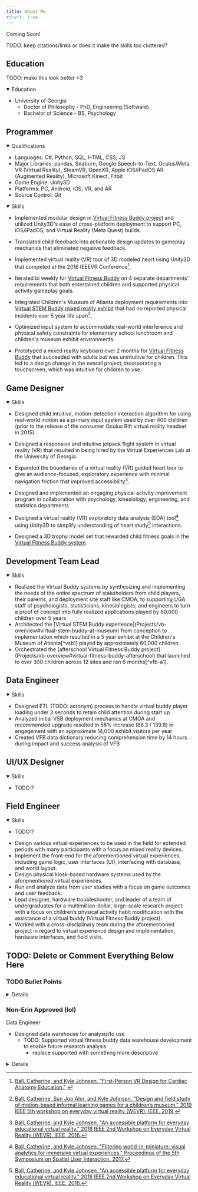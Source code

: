 ```yaml
---
title: About Me
#draft: true
---
```


Coming Soon!

TODO: keep citations/links or does it make the skills too cluttered?

<!-- TODO: ensure acronyms are spelled out everywhere or at least once -->
<!-- TODO: dupe skills across headings? or maybe just reword them to fit better?? -->

## Education

TODO: make this look better <3
<details open>
    <summary>Education</summary>

- University of Georgia
  - Doctor of Philosophy - PhD, Engineering (Software)
  - Bachelor of Science - BS, Psychology

</details>

## Programmer

<details open>
    <summary>Qualifications</summary>

- Languages: C#, Python, SQL, HTML, CSS, JS
- Major Libraries: pandas, Seaborn, Google Speech-to-Text, Oculus/Meta VR (Virtual Reality), SteamVR, OpenXR, Apple iOS/iPadOS AR (Augmented Reality), Microsoft Kinect, Fitbit
- Game Engine: Unity3D
- Platforms: PC, Android, iOS, VR, and AR
- Source Control: Git

</details>

<details open>
    <summary>Skills</summary>
    <p><!-- this is here to put space between summary and words while still keeping the stats table looking like I want AND doesn't put a box around the contained text here. TODO: find a better solution to this. --></p>

- Implemented modular design in [Virtual Fitness Buddy project](Projects/vb-overview) and utilized Unity3D's ease of cross-platform deployment to support PC, iOS/iPadOS, and Virtual Reality (Meta Quest) builds.
- Translated child feedback into actionable design updates to gameplay mechanics that eliminated negative feedback. <!-- TODO: here or game design or other? -->
- Implemented virtual reality (VR) tour of 3D modeled heart using Unity3D that competed at the 2016 IEEEVR Conference[^heart-demo]. <!-- TODO: video link?? cite workshop paper? -->
- Iterated bi weekly for [Virtual Fitness Buddy](Projects/vb-overview#virtual-fitness-buddy-afterschool) on 4 separate departments' requirements that both entertained children and supported physical activity gameplay goals. <!-- TODO: here or game designer or other?? -->
- Integrated Children's Museum of Atlanta deployment requirements into [Virtual STEM Buddy mixed reality exhibit](Projects/vb-overview#virtual-stem-buddy-at-museum) that had no reported physical incidents over 5 year life span[^vsb1]. <!-- TODO: link to CMOA homepage?? -->
- Optimized input system to accommodate real-world interference and physical safety constraints for elementary school lunchroom and children's museum exhibit environments.


- Prototyped a mixed reality keyboard over 2 months for [Virtual Fitness Buddy](Projects/vb-overview#virtual-fitness-buddy-afterschool) that succeeded with adults but was unintuitive for children. This led to a design change in the overall project, incorporating a touchscreen, which was intuitive for children to use. <!-- TODO: is this additional sentence good??? -->

</details>

## Game Designer

<details open>
    <summary>Skills</summary>

- Designed child intuitive, motion-detection interaction algorithm for using real-world motion as a primary input system used by over 400 children (prior to the release of the consumer Oculus Rift virtual reality headset in 2015). <!-- TODO: put a ref here? but to what? dissertation? -->
- Designed a responsive and intuitive jetpack flight system in virtual reality (VR) that resulted in being hired by the Virtual Experiences Lab at the University of Georgia. <!-- TODO: link if there is a specific one for it/its video -->
- Expanded the boundaries of a virtual reality (VR) guided heart tour to give an audience-focused, exploratory experience with minimal navigation friction that improved accessibility[^heart]. <!-- TODO: cite heart demo paper too? -->
- Designed and implemented an engaging physical activity improvement program in collaboration with psychology, kinesiology, engineering, and statistics departments
- Designed a virtual reality (VR) exploratory data analysis (EDA) tool[^fwim] using Unity3D to simplify understanding of heart study[^heart] interactions. <!-- TODO: are cites in good places? cite heart demo paper too? --> <!-- TODO: here, programming, or otherwise? -->


- Designed a 3D trophy model set that rewarded child fitness goals in the [Virtual Fitness Buddy system](Projects/vb-overview#virtual-fitness-buddy-at-home).

</details>

## Development Team Lead
<!-- TODO: just rename team lead? --> <!-- TODO: keep this? -->

<details open>
    <summary>Skills</summary>

- Realized the Virtual Buddy systems by synthesizing and implementing the needs of the entire spectrum of stakeholders from child players, their parents, and deployment site staff like CMOA, to supporting UGA staff of psychologists, statisticians, kinesiologists, and engineers to turn a proof of concept into fully realized applications played by 60,000 children over 5 years
- <!--Led and a-->Architected the [Virtual STEM Buddy experience](Projects/vb-overview#virtual-stem-buddy-at-museum) from conception to implementation which resulted in a 5 year exhibit at the Children's Museum of Atlanta[^vsb1] played by approximately 60,000 children.
- <!-- TODO: as dev team lead-->Orchestrated the [afterschool Virtual Fitness Buddy project](Projects/vb-overview#virtual-fitness-buddy-afterschool) that launched to over 300 children across 12 sites and ran 6 months[^vfb-a1].<!-- TODO: include c2 or just c1 (155child, 7)sites?? -->

</details>

## Data Engineer

<details open>
    <summary>Skills</summary>

- Designed ETL (TODO: acronym) process to handle virtual buddy player loading under 3 seconds to retain child attention during start up
- Analyzed initial VSB deployment mechanics at CMOA and recommended upgrade resulted in 58% increase (88.3 / 139.8) in engagement with an approximate 14,000 exhibit visitors per year <!-- with 39% increase (13.6 / 18.9) in LH plays/day between upgrades 2 and 3 and in corresponding time frame slingshot saw 9% increase (23.7 / 25.8); 58% (88.3 / 139.8) in play time/game and 15% (100.0 / 115.3) for slingshot -->
- Created VFB data dictionary reducing comprehension time by 14 hours during impact and success analysis of VFB 

</details>

## UI/UX Designer

<details open>
    <summary>Skills</summary>

- TODO:?

</details>

## Field Engineer

<details open>
    <summary>Skills</summary>

- TODO:?

</details>


<!-- old ones -->
- Design various virtual experiences to be used in the field for extended periods with many participants with a focus on mixed reality devices.
- Implement the front-end for the aforementioned virtual experiences, including game logic, user interfaces (UI), interfacing with database, and world layout.
- Design physical kiosk-based hardware systems used by the aforementioned virtual experiences.
- Run and analyze data from user studies with a focus on game outcomes and user feedback.
- Lead designer, hardware troubleshooter, and leader of a team of undergraduates for a multimillion-dollar, large-scale research project with a focus on children’s physical activity habit modification with the assistance of a virtual buddy (Virtual Fitness Buddy project).
- Worked with a cross-disciplinary team during the aforementioned project in regard to virtual experience design and implementation, hardware interfaces, and field visits.


## TODO: Delete or Comment Everything Below Here


### TODO Bullet Points

<details>

<!-- Catherine todos -->
- TODO: architectural tradeoffs of tablet placement and ground markers and gameplay+safety (programmer)
  - cost vs making a custom mat that detected when player was out of bounds and not standing in startup location
  - one for hardware; one for software if there is one for VSB otherwise use below for software
  - how to talk about this? like I don't know cost savings
    - cost could be time or focus of effort ex limited time and funds to put into designing and implementing say a custom mat vs just using tape on the ground 
    - safety first: both software and "hardware" (tape) 
- TODO: heart navigation/learning trade-off (software/ux)
  - TODO: don't have distinguishing results for learning trade off, respin or toss?
  - win here is people preferred the immersive version, no simulator sickness
  - had sense of what people want and this was born out by data
  - Enhanced VR nav system to make it a fluid and natural experience which resulted in 50% increased engagement by users

- TODO: VFB watch mentorship
  - Created a reference architecture that was able to guide a junior programmer to create the next evolution of VFB that would allow children to take their buddy with them and get rewards for doing fitness all the time 
    - note: reference finch "self-care", including PA, to say this is a real thing they're already using; market has validated that these ideas work
    - give a comparison to how helpful the reference architecture was
    - a programming win as lead designer of the architecture to help junior programmer
  - Created VFB reference architecture to aid junior programmer develop the watch-based VFB iteration, enabling children to bring their buddy on "real-world" walks (or PA?)
    - bring in market validate approach?
  - TODO: Created VFB reference architecture to aid junior programmer develop the watch-based VFB iteration (write about how it helped the junior dev)


- ~~TODO: C# ETL (extract, transform, and load) pipeline of data from database to app and back~~
  - TODO: Event data log handling ex how I would go about processing the event log by person and session, use pipeline of processing raw event log history into total game sessions or daily game events
    - converting sql log entries into a data event
  - data pipeline of raw event log into series of game events (per player per session)
  - TODO: Implemented VFB ETL pipeline to convert logs to game events per player session reducing analysts' workload saving xyz hours (SQL, Python)

<!--- Ideas to massage --->
- ~~TODO: add a bullet point for how we managed our feedback collection process~~
- TODO: AR/VR/MR experience - check to see how much these are called out in other bullet points
- TODO: coming up with bark it/agility (blank canvas, small prototype and scrappy too (other minigames too))
  - example of lead programmer behavior/example of ownership of entire process
  - number of times games I came up with were played vs those I didn't (or the initial idea that wasn't mine)
  - coming up with lever hero/slingshot? own bullet point?
- TODO: unity win story? example of experience unity developer choices (scene hierarchy organization)
  - adept at model transform manipulation (to have them grow from a certain point; parenting things to have them move or scale the way I want)
- TODO: C# design patterns (https://refactoring.guru/)
  - gonna need much more massaging
  - my job is to identify patterns I have used or may have used
- TODO: Physics engine vs deterministic tradeoff
  - do you want it to look cool vs be consistent every time
  - why is this an example of an experience unity developer?
  - how would I tell junior devs how to make this tradeoff every time



<!-- Already addressed? -->
<!-- TODO: designed 3d trophy system (trophy itself and pillar) with a 3d modeler -->
</details>

### Non-Erin Approved (lol)

Data Engineer
- Designed data warehouse for analysis/to use
  - TODO: Supported virtual fitness buddy data warehouse development to enable future research analysis 
    - replace supported with something more descriptive
<details>

<!--- Non-Erin Approved (lol) --->
- Designed robust system used by xxx children across yyy sites which continued to run daily with minimal upkeep for zzz years. TODO: add numbers
- Architected application using MVC & MVVM design patterns to decouple modules for scaling the project.
- ~~Implemented portable designs to support PC, iOS/iPadOS, Android, and Virtual Reality (Meta Quest).~~
  - TODO: describe new hardware and new environments as new bullet point(s), buzz word: portability
</details>
</details>

<!-- Footnotes/References -->
[^f&v1]: [Ahn, Sun Joo Grace, et al. "Using Virtual Pets to Increase Fruit and Vegetable Consumption in Children: A Technology-Assisted Social Cognitive Theory Approach." Cyberpsychology, behavior and social networking 19.2 (2016): 86-92.](https://www.researchgate.net/profile/Sun-Joo-Grace-Ahn/publication/281627304_Using_Virtual_Pets_to_Increase_Fruit_and_Vegetable_Consumption_in_Children_A_Technology-Assisted_Social_Cognitive_Theory_Approach/links/55f092ca08aef559dc46d679/Using-Virtual-Pets-to-Increase-Fruit-and-Vegetable-Consumption-in-Children-A-Technology-Assisted-Social-Cognitive-Theory-Approach.pdf)
[^vsb1]: [Ball, Catherine, Sun Joo Ahn, and Kyle Johnsen. "Design and field study of motion-based informal learning games for a children’s museum." 2019 IEEE 5th workshop on everyday virtual reality (WEVR). IEEE, 2019.](https://wevr.adalsimeone.me/2019/WEVR2019_Ball.pdf)
[^vfb-c1]: [Ahn, Sun Joo, Kyle Johnsen, and Catherine Ball. "Points-based reward systems in gamification impact children’s physical activity strategies and psychological needs." Health Education & Behavior 46.3 (2019): 417-425.](https://pmc.ncbi.nlm.nih.gov/articles/PMC6566098/)
[^vfb-a1]: [Ball, Catherine, et al. "Scaling the virtual fitness buddy ecosystem as a school-based physical activity intervention for children." IEEE computer graphics and applications 42.1 (2021): 105-115.](https://www.researchgate.net/profile/Sun-Joo-Grace-Ahn/publication/357014656_Scaling_the_Virtual_Fitness_Buddy_Ecosystem_as_a_School_Based_Physical_Activity_Intervention_for_Children/links/61e88d0b5779d35951be5545/Scaling-the-Virtual-Fitness-Buddy-Ecosystem-as-a-School-Based-Physical-Activity-Intervention-for-Children.pdf)
[^diss]: [Ball, Catherine. Design and Field Implementation of Virtual Buddy-Based Serious Games for Children. Diss. University of Georgia, 2023.](https://esploro.libs.uga.edu/esploro/outputs/doctoral/Design-and-Field-Implementation-of-Virtual/9949618127102959)
[^arya]: [Basu, Aryabrata, et al. "Effects of user physical fitness on performance in virtual reality." 2016 IEEE symposium on 3D user interfaces (3DUI). IEEE, 2016.](https://www.researchgate.net/profile/Aryabrata-Basu/publication/301723763_Effects_of_user_physical_fitness_on_performance_in_virtual_reality/links/5a1525340f7e9b925cd530bc/Effects-of-user-physical-fitness-on-performance-in-virtual-reality.pdf)
[^heart]: [Ball, Catherine, and Kyle Johnsen. "An accessible platform for everyday educational virtual reality." 2016 IEEE 2nd Workshop on Everyday Virtual Reality (WEVR). IEEE, 2016.](https://wevr.adalsimeone.me/2016/WEVR2016_Ball.pdf)
[^heart-demo]: [Ball, Catherine, and Kyle Johnsen. "First-Person VR Design for Cardiac Anatomy Education."](https://www.researchgate.net/profile/Kyle-Johnsen-2/publication/304781751_First-Person_VR_Design_for_Cardiac_Anatomy_Education/links/577a74b908ae355e74f06b7e/First-Person-VR-Design-for-Cardiac-Anatomy-Education.pdf) <!-- TODO: put abstract for demo on this page? -->
[^fwim]: [Ball, Catherine, and Kyle Johnsen. "Filtering world-in-miniature: visual analytics for immersive virtual experiences." Proceedings of the 5th Symposium on Spatial User Interaction. 2017.](https://dl.acm.org/doi/abs/10.1145/3131277.3134353)